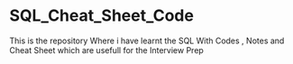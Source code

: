 # SQL_Cheat_Sheet_Code
This is the repository Where i have learnt the SQL With Codes , Notes and Cheat Sheet which are usefull for the Interview Prep
